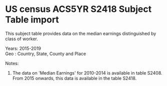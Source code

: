 # US census ACS5YR S2418 Subject Table import

This subject table provides data on the median earnings distinguished by class of worker.

Years: 2015-2019  
Geo : Country, State, County and Place

Notes:
1. The data on 'Median Earnings' for 2010-2014 is available in table S2408. From 2015 onwards, this data is available in the table S2418. 